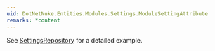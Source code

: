 ```yaml
---
uid: DotNetNuke.Entities.Modules.Settings.ModuleSettingAttribute
remarks: *content
---
```


See [SettingsRepository](/api/DotNetNuke.Entities.Modules.Settings.SettingsRepository-1.html)
for a detailed example.
